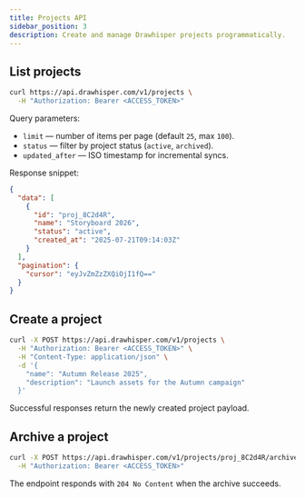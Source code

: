 ```yaml
---
title: Projects API
sidebar_position: 3
description: Create and manage Drawhisper projects programmatically.
---
```


## List projects

```bash
curl https://api.drawhisper.com/v1/projects \
  -H "Authorization: Bearer <ACCESS_TOKEN>"
```

Query parameters:

- `limit` — number of items per page (default `25`, max `100`).
- `status` — filter by project status (`active`, `archived`).
- `updated_after` — ISO timestamp for incremental syncs.

Response snippet:

```json
{
  "data": [
    {
      "id": "proj_8C2d4R",
      "name": "Storyboard 2026",
      "status": "active",
      "created_at": "2025-07-21T09:14:03Z"
    }
  ],
  "pagination": {
    "cursor": "eyJvZmZzZXQiOjI1fQ=="
  }
}
```

## Create a project

```bash
curl -X POST https://api.drawhisper.com/v1/projects \
  -H "Authorization: Bearer <ACCESS_TOKEN>" \
  -H "Content-Type: application/json" \
  -d '{
    "name": "Autumn Release 2025",
    "description": "Launch assets for the Autumn campaign"
  }'
```

Successful responses return the newly created project payload.

## Archive a project

```bash
curl -X POST https://api.drawhisper.com/v1/projects/proj_8C2d4R/archive \
  -H "Authorization: Bearer <ACCESS_TOKEN>"
```

The endpoint responds with `204 No Content` when the archive succeeds.
